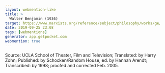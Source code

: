 ```yaml
---
layout: webmention-like
title: >
  Walter Benjamin (1936)
target: https://www.marxists.org/reference/subject/philosophy/works/ge/benjamin.htm
date: 2019-09-25 23:08
tags: [webmentions]
generator: app.getpocket.com
webmention: true
---
```


Source: UCLA School of Theater, Film and Television; Translated: by Harry Zohn;
Published: by Schocken/Random House, ed. by Hannah Arendt; Transcribed: by 1998;
proofed and corrected Feb. 2005.

